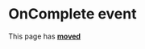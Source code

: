 # OnComplete event

This page has [**moved**](https://lib-docs.delphidabbler.com/ConsoleApp/3/API/TPJCustomConsoleApp-OnComplete)